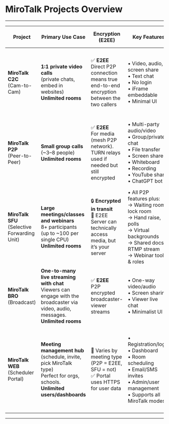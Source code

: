 
# MiroTalk Projects Overview

---

| **Project** | **Primary Use Case** | **Encryption (E2EE)** | **Key Features** | **Performance & Scalability** | **Platform Compatibility** | **Hosting & Deployment** | **Hardware Minimum Requirements** |
|-------------|----------------------|------------------------|------------------|-------------------------------|----------------------------|---------------------------|-----------------------------------|
| **MiroTalk C2C**<br>(Cam-to-Cam) | **1:1 private video calls**<br>(private chats, embed in websites)<br>**Unlimited rooms** | ✅ **E2EE**<br>Direct P2P connection means true end-to-end encryption between the two callers | • Video, audio, screen share<br>• Text chat<br>• No login<br>• iFrame embeddable<br>• Minimal UI | 🚀 Excellent for 1:1<br>⚡ Ultra-low latency<br>📉 Minimal bandwidth use<br>🚫 Strict 2 participants per room<br>**✨ Unlimited rooms** | ✅ All modern browsers<br>📱 Fully mobile-ready<br>⚡ Just WebRTC required<br>🎥 Supports up to 8K video | 📦 Self-host Node.js<br>🐳 Docker or PM2<br>🌐 [Demo](https://c2c.mirotalk.com)<br>🔗 [Deploy](./mirotalk-c2c/self-hosting.md) | 🖥️ **OS:** Ubuntu 20.04/24.04 LTS<br>🧠 **CPU:** 2 Cores<br>💾 **RAM:** 2 GB<br>📂 **Storage:** 5 GB |
| **MiroTalk P2P**<br>(Peer-to-Peer) | **Small group calls**<br>(~3–8 people)<br>**Unlimited rooms** | ✅ **E2EE**<br>For media (mesh P2P network).<br>TURN relays used if needed but still encrypted | • Multi-party audio/video<br>• Group/private chat<br>• File transfer<br>• Screen share<br>• Whiteboard<br>• Recording<br>• YouTube share<br>• ChatGPT bot | 🚀 Great for secure small meetings<br>👥 Each peer sends/receives (N-1) streams<br>🚫 Impractical beyond ~8 peers due to bandwidth<br>**✨ Unlimited rooms** | ✅ Browser-based on all devices<br>📱 Mobile supported, but many streams may strain low-end hardware<br>🎥 Supports up to 8K video | 📦 Self-host Node.js<br>🐳 Docker or PM2<br>🌐 [Demo](https://p2p.mirotalk.com)<br>🔗 [Deploy](./mirotalk-p2p/self-hosting.md) | 🖥️ **OS:** Ubuntu 20.04/24.04 LTS<br>🧠 **CPU:** 2 Cores<br>💾 **RAM:** 2 GB<br>📂 **Storage:** 10 GB |
| **MiroTalk SFU**<br>(Selective Forwarding Unit) | **Large meetings/classes and webinars**<br>8+ participants (up to ~100 per single CPU)<br>**Unlimited rooms** | 🔒 **Encrypted in transit**<br>🚫 E2EE<br>Server can technically access media, but it’s your server | • All P2P features plus:<br>→ Waiting room, lock room<br>→ Hand raise, polls<br>→ Virtual backgrounds<br>→ Shared docs, RTMP stream<br>→ Webinar tools & roles | 🚀 Highly scalable<br>👥 Each user uploads one stream<br>📶 Slightly higher latency than P2P<br>⚙️ Server capacity is limiting factor<br>**✨ Unlimited rooms** | ✅ Browser-based on all devices<br>⚙️ Server requires decent resources<br>🎥 Supports up to 8K video | 📦 Self-host SFU server Node.js<br>🐳 Docker or PM2<br>🌐 [Demo](https://sfu.mirotalk.com)<br>🔗 [Deploy](./mirotalk-sfu/self-hosting.md) | 🖥️ **OS:** Ubuntu 20.04/24.04 LTS<br>🧠 **CPU:** 3 Cores<br>💾 **RAM:** 4 GB<br>📂 **Storage:** 20 GB |
| **MiroTalk BRO**<br>(Broadcast) | **One-to-many live streaming with chat**<br>Viewers can engage with the broadcaster via video, audio, messages.<br>**Unlimited rooms** | ✅ **E2EE**<br>P2P encrypted broadcaster-viewer streams | • One-way video/audio<br>• Screen sharing<br>• Viewer live chat<br>• Minimalist UI | 🧑‍🤝‍🧑 Many viewers supported<br>📡 Host’s upload is bottleneck<br>📺 Not suited for massive scale without CDN/SFU<br>**✨ Unlimited rooms** | ✅ Viewers: all browsers<br>🎙️ Broadcaster: desktop preferred<br>🧩 No plugins needed<br>🎥 Supports up to 8K video | 📦 Self-host Node.js signaling<br>🐳 Docker or PM2<br>🌐 [Demo](https://bro.mirotalk.com)<br>🔗  [Deploy](./mirotalk-bro/self-hosting.md) | 🖥️ **OS:** Ubuntu 20.04/24.04 LTS<br>🧠 **CPU:** 2 Cores<br>💾 **RAM:** 2 GB<br>📂 **Storage:** 10 GB |
| **MiroTalk WEB**<br>(Scheduler Portal) | **Meeting management hub**<br>(schedule, invite, pick MiroTalk type)<br>Perfect for orgs, schools.<br>**Unlimited users/dashboards** | 🔐 Varies by meeting type<br>(P2P = E2EE, SFU = not)<br>✅ Portal uses HTTPS for user data | • Registration/login<br>• Dashboard<br>• Room scheduling<br>• Email/SMS invites<br>• Admin/user management<br>• Supports all MiroTalk modes | 🌐 Scales like any modern web app<br>📊 Media load handled externally via selected engine (BRO, C2C, P2P, SFU)<br>⚙️ Can be deployed for schools, companies, etc.<br>**✨ Unlimited users/dashboards** | ✅ Browser-based on all devices<br>📱 Responsive design<br>🚀 Launches meetings in corresponding app<br>📬 Requires email setup | 🧩 Node.js + MongoDB<br>🐳 Docker or PM2<br>🛠️ More complex deployment<br>🌐 [Demo](https://webrtc.mirotalk.com)<br>🔗 [Deploy](./mirotalk-web/self-hosting.md) | 🖥️ **OS:** Ubuntu 20.04/24.04 LTS<br>🧠 **CPU:** 2 Cores<br>💾 **RAM:** 4 GB<br>📂 **Storage:** 20 GB |

---
